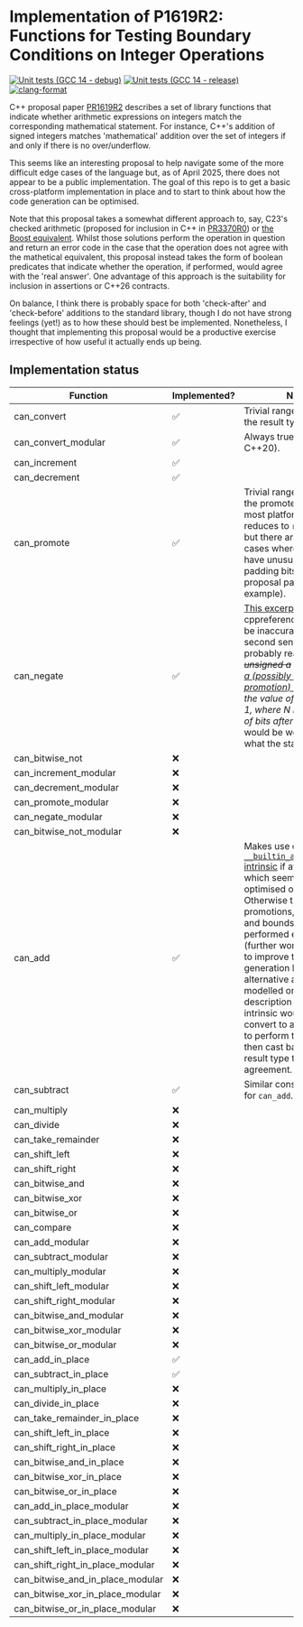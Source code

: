 # Implementation of P1619R2: Functions for Testing Boundary Conditions on Integer Operations
[![Unit tests (GCC 14 - debug)](https://github.com/wjgra/int-boundary-conditions/actions/workflows/unit_tests_debug.yml/badge.svg)](https://github.com/wjgra/int-boundary-conditions/actions/workflows/unit_tests_debug.yml) [![Unit tests (GCC 14 - release)](https://github.com/wjgra/int-boundary-conditions/actions/workflows/unit_tests_release.yml/badge.svg)](https://github.com/wjgra/int-boundary-conditions/actions/workflows/unit_tests_release.yml) [![clang-format](https://github.com/wjgra/int-boundary-conditions/actions/workflows/format.yml/badge.svg)](https://github.com/wjgra/int-boundary-conditions/actions/workflows/format.yml)

C++ proposal paper [PR1619R2](https://www.open-std.org/jtc1/sc22/wg21/docs/papers/2022/p1619r2.pdf) describes a set of library functions that indicate whether arithmetic expressions on integers match the corresponding mathematical statement. For instance, C++'s addition of signed integers matches 'mathematical' addition over the set of integers if and only if there is no over/underflow.

This seems like an interesting proposal to help navigate some of the more difficult edge cases of the language but, as of April 2025, there does not appear to be a public implementation. The goal of this repo is to get a basic cross-platform implementation in place and to start to think about how the code generation can be optimised.

Note that this proposal takes a somewhat different approach to, say, C23's checked arithmetic (proposed for inclusion in C++ in [PR3370R0](https://www.open-std.org/jtc1/sc22/wg21/docs/papers/2024/p3370r0.html)) or [the Boost equivalent](https://live.boost.org/doc/libs/1_81_0/libs/safe_numerics/doc/html/checked_arithmetic.html). Whilst those solutions perform the operation in question and return an error code in the case that the operation does not agree with the mathetical equivalent, this proposal instead takes the form of boolean predicates that indicate whether the operation, if performed, would agree with the 'real answer'. One advantage of this approach is the suitability for inclusion in assertions or C++26 contracts.

On balance, I think there is probably space for both 'check-after' and 'check-before' additions to the standard library, though I do not have strong feelings (yet!) as to how these should best be implemented. Nonetheless, I thought that implementing this proposal would be a productive exercise irrespective of how useful it actually ends up being.

## Implementation status

| Function | Implemented? | Notes |
| -------- | ------------ | ----- |
| can_convert | ✅ | Trivial range check using the result type.
| can_convert_modular | ✅ | Always true (since C++20).
| can_increment | ✅ |
| can_decrement | ✅ |
| can_promote | ✅ | Trivial range check using the promoted type. On most platforms, this reduces to `return true`, but there are some tricky cases where integers have unusual numbers padding bits (see the proposal paper for an example).
| can_negate | ✅ | [This excerpt](https://en.cppreference.com/w/cpp/language/operator_arithmetic#:~:text=The%20result%20of%20the%20built%2Din%20negation,is%20the%20number%20of%20bits%20after%20promotion.) from cppreference seems to be inaccurate - the second sentence should probably read *"~~For unsigned a~~ <ins>If the type of a (possibly after promotion) is unsigned</ins>, the value of -a is 2^N - 1, where N is the number of bits after promotion"*. It would be worth checking what the standard says! 
| can_bitwise_not | ❌ |
| can_increment_modular | ❌ |
| can_decrement_modular | ❌ |
| can_promote_modular | ❌ |
| can_negate_modular | ❌ |
| can_bitwise_not_modular | ❌ |
| can_add | ✅ | Makes use of the [`__builtin_add_overflow_p` intrinsic](https://gcc.gnu.org/onlinedocs/gcc/Integer-Overflow-Builtins.html) if available, which seems to be well-optimised on GCC. Otherwise the promotions, conversions and bounds checks are performed explictitly (further work is required to improve the code generation here). An alternative approach modelled on the description of this intrinsic would be to convert to a large int type to perform the calculation then cast back to the result type to check agreement.
| can_subtract | ✅ | Similar considerations as for `can_add`.
| can_multiply | ❌ |
| can_divide | ❌ |
| can_take_remainder | ❌ |
| can_shift_left | ❌ |
| can_shift_right | ❌ |
| can_bitwise_and | ❌ |
| can_bitwise_xor | ❌ |
| can_bitwise_or | ❌ |
| can_compare | ❌ |
| can_add_modular | ❌ |
| can_subtract_modular | ❌ |
| can_multiply_modular | ❌ |
| can_shift_left_modular | ❌ |
| can_shift_right_modular | ❌ |
| can_bitwise_and_modular | ❌ |
| can_bitwise_xor_modular | ❌ |
| can_bitwise_or_modular | ❌ |
| can_add_in_place | ✅ |
| can_subtract_in_place | ✅ |
| can_multiply_in_place | ❌ |
| can_divide_in_place | ❌ |
| can_take_remainder_in_place | ❌ |
| can_shift_left_in_place | ❌ |
| can_shift_right_in_place | ❌ |
| can_bitwise_and_in_place | ❌ |
| can_bitwise_xor_in_place | ❌ |
| can_bitwise_or_in_place | ❌ |
| can_add_in_place_modular | ❌ |
| can_subtract_in_place_modular | ❌ |
| can_multiply_in_place_modular | ❌ |
| can_shift_left_in_place_modular | ❌ |
| can_shift_right_in_place_modular | ❌ |
| can_bitwise_and_in_place_modular | ❌ |
| can_bitwise_xor_in_place_modular | ❌ |
| can_bitwise_or_in_place_modular | ❌ |
